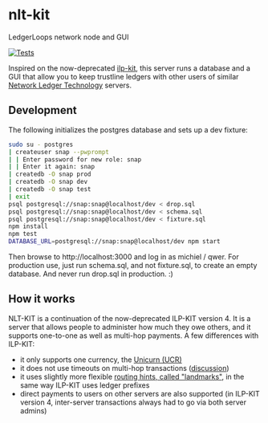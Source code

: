 # nlt-kit
LedgerLoops network node and GUI

[![Tests](https://api.travis-ci.org/ledgerloops/nlt-kit.svg?branch=master)](https://travis-ci.org/ledgerloops/nlt-kit)

Inspired on the now-deprecated [ilp-kit](https://github.com/interledger-deprecated/ilp-kit), this server runs a database and a GUI that allow you to keep trustline ledgers with other users of similar [Network Ledger Technology](https://michielbdejong.com/blog/21.html) servers.

## Development

The following initializes the postgres database and sets up a dev fixture:
```sh
sudo su - postgres
| createuser snap --pwprompt
| | Enter password for new role: snap
| | Enter it again: snap
| createdb -O snap prod
| createdb -O snap dev
| createdb -O snap test
| exit
psql postgresql://snap:snap@localhost/dev < drop.sql
psql postgresql://snap:snap@localhost/dev < schema.sql
psql postgresql://snap:snap@localhost/dev < fixture.sql
npm install
npm test
DATABASE_URL=postgresql://snap:snap@localhost/dev npm start
```

Then browse to http://localhost:3000 and log in as michiel / qwer. For production use, just run schema.sql, and not fixture.sql, to create an empty database. And never run drop.sql in production. :)

## How it works

NLT-KIT is a continuation of the now-deprecated ILP-KIT version 4. It is a server that allows people to administer how much they owe others, and it supports one-to-one as well as multi-hop payments. A few differences with ILP-KIT:

* it only supports one currency, the [Unicurn (UCR)](https://unicurn.com)
* it does not use timeouts on multi-hop transactions ([discussion](https://groups.google.com/forum/#!topic/network-money/Y7mtOxChwLk))
* it uses slightly more flexible [routing hints, called "landmarks"](./docs/Routing.md), in the same way ILP-KIT uses ledger prefixes
* direct payments to users on other servers are also supported (in ILP-KIT version 4, inter-server transactions always had to go via both server admins)
